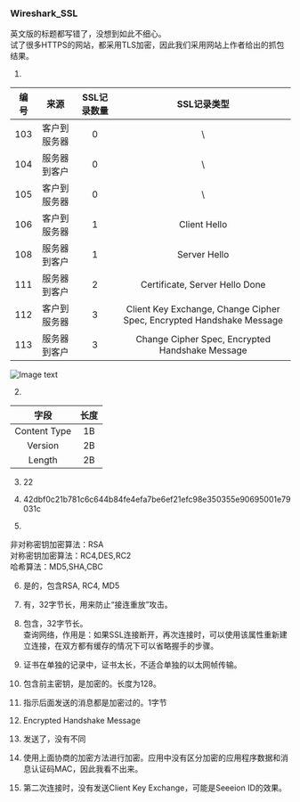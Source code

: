 ### Wireshark_SSL  
英文版的标题都写错了，没想到如此不细心。  
试了很多HTTPS的网站，都采用TLS加密，因此我们采用网站上作者给出的抓包结果。  

1.  
| 编号 | 来源 | SSL记录数量 | SSL记录类型 | 
:---: | :---: | :---: | :---: | 
| 103 | 客户到服务器 | 0 | \ | 
| 104 | 服务器到客户 | 0 | \ | 
| 105 | 客户到服务器 | 0 | \ | 
| 106 | 客户到服务器 | 1 | Client Hello | 
| 108 | 服务器到客户 | 1 | Server Hello | 
| 111 | 服务器到客户 | 2 | Certificate, Server Hello Done | 
| 112 | 客户到服务器 | 3 | Client Key Exchange, Change Cipher Spec, Encrypted Handshake Message | 
| 113 | 服务器到客户 | 3 | Change Cipher Spec, Encrypted Handshake Message | 

![Image text](计算机网络/Computer-Network-A-Top-Down-Approach-Answer-master/Chapter-8/Wireshark_SSL/pic1.jpg) 

2. 
| 字段 | 长度 | 
:---: | :---: |
| Content Type | 1B | 
| Version | 2B | 
| Length | 2B | 

3. 22  

4. 42dbf0c21b781c6c644b84fe4efa7be6ef21efc98e350355e90695001e79031c  

5.  
非对称密钥加密算法：RSA  
对称密钥加密算法：RC4,DES,RC2  
哈希算法：MD5,SHA,CBC  

6. 是的，包含RSA, RC4, MD5  

7. 有，32字节长，用来防止“接连重放”攻击。  

8. 包含，32字节长。  
查询网络，作用是：如果SSL连接断开，再次连接时，可以使用该属性重新建立连接，在双方都有缓存的情况下可以省略握手的步骤。  

9. 证书在单独的记录中，证书太长，不适合单独的以太网帧传输。  

10. 包含前主密钥，是加密的。长度为128。  

11. 指示后面发送的消息都是加密过的。1字节  

12.  Encrypted Handshake Message  

13. 发送了，没有不同  

14. 使用上面协商的加密方法进行加密。应用中没有区分加密的应用程序数据和消息认证码MAC，因此我看不出来。  

15. 第二次连接时，没有发送Client Key Exchange，可能是Seeeion ID的效果。  
